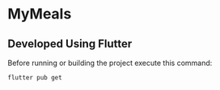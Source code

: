 # MyMeals

## Developed Using Flutter

Before running or building the project execute this command:
```console
flutter pub get
```
